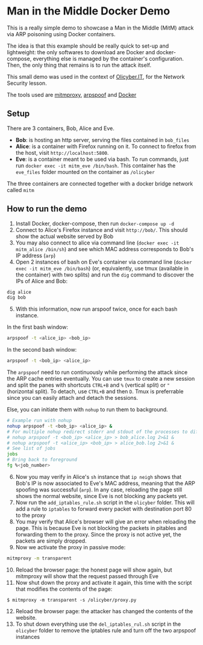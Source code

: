# Man in the Middle Docker Demo

This is a really simple demo to showcase a Man in the Middle (MitM) attack via ARP poisoning using Docker containers.

The idea is that this example should be really quick to set-up and lightweight: the only softwares to download are Docker and docker-compose, everything else is managed by the container's configuration. Then, the only thing that remains is to run the attack itself.

This small demo was used in the context of [Olicyber.IT](http://olicyber.it), for the Network Security lesson.

The tools used are [mitmproxy](http://mitmproxy.org), [arpspoof](https://www.monkey.org/~dugsong/dsniff/) and [Docker](http://www.docker.com)

## Setup

There are 3 containers, Bob, Alice and Eve.

- **Bob**: is hosting an http server, serving the files contained in `bob_files`
- **Alice**: is a container with Firefox running on it. To connect to firefox from the host, visit `http://localhost:5800`.
- **Eve**: is a container meant to be used via bash. To run commands, just run `docker exec -it mitm_eve /bin/bash`. This container has the `eve_files` folder mounted on the container as `/olicyber`

The three containers are connected together with a docker bridge network called `mitm`

## How to run the demo

1. Install Docker, docker-compose, then run `docker-compose up -d`
2. Connect to Alice's Firefox instance and visit `http://bob/`. This should show the actual website served by Bob
3. You may also connect to alice via command line (`docker exec -it mitm_alice /bin/sh`) and see which MAC address corresponds to Bob's IP address (`arp`)
4. Open 2 instances of bash on Eve's container  via command line (`docker exec -it mitm_eve /bin/bash`) (or, equivalently, use tmux (available in the container) with two splits) and run the `dig` command to discover the IPs of Alice and Bob:

```sh
dig alice
dig bob
```

5. With this information, now run arspoof twice, once for each bash instance.

In the first bash window:
```sh
arpspoof -t <alice_ip> <bob_ip>
```

In the second bash window:
```sh
arpspoof -t <bob_ip> <alice_ip>
```

The `arpspoof` need to run continuously while performing the attack since the ARP cache entries eventually.
You can use `tmux` to create a new session and split the panes with shortcuts `CTRL+B` and `%` (vertical split)  or `"` (horizontal split). To detach, use `CTRL+B` and then `D`.
Tmux is preferrable since you can easily attach and detach the sessions.

Else, you can initiate them with `nohup` to run them to background.
```sh
# Example run with nohup
nohup arpspoof -t <bob_ip> <alice_ip> &
# For multiple nohup redirect stderr and stdout of the processes to different files
# nohup arpspoof -t <bob_ip> <alice_ip> > bob_alice.log 2>&1 &
# nohup arpspoof -t <alice_ip> <bob_ip> > alice_bob.log 2>&1 &
# See list of jobs
jobs
# Bring back to foreground
fg %<job_number>
```

6. Now you may verify in Alice's `sh` instance that `ip neigh` shows that Bob's IP is now associated to Eve's MAC address, meaning that the ARP spoofing was successful (`arp`). In any case, reloading the page still shows the normal website, since Eve is not blocking any packets yet.
7. Now run the `add_iptables_rule.sh` script in the `olicyber` folder. This will add a rule to `iptables` to forward every packet with destination port 80 to the proxy
8. You may verify that Alice's browser will give an error when reloading the page. This is because Eve is not blocking the packets in pitables and forwarding them to the proxy. Since the proxy is not active yet, the packets are simply dropped.
9. Now we activate the proxy in passive mode:

```sh
mitmproxy -m transparent
```

10. Reload the browser page: the honest page will show again, but mitmproxy will show that the request passed through Eve
11. Now shut down the proxy and activate it again, this time with the script that modifies the contents of the page:
```
$ mitmproxy -m transparent -s /olicyber/proxy.py
```
12. Reload the browser page: the attacker has changed the contents of the website.
13. To shut down everything use the `del_iptables_rul.sh` script in the `olicyber` folder to remove the iptables rule and turn off the two arpspoof instances

